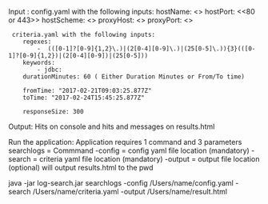 Input :
     config.yaml with the following inputs:
       hostName: <<kibana url>>
       hostPort: <<80 or 443>>
       hostScheme: <<http or https>>
       proxyHost: <<proxy ip address>>
       proxyPort: <<proxy port>>

     criteria.yaml with the following inputs:
        regexes:
            -  (([0-1]?[0-9]{1,2}\.)|(2[0-4][0-9]\.)|(25[0-5]\.)){3}(([0-1]?[0-9]{1,2})|(2[0-4][0-9])|(25[0-5]))
        keywords:
            - jdbc:
        durationMinutes: 60 ( Either Duration Minutes or From/To time)

        fromTime: "2017-02-21T09:03:25.877Z"
        toTime: "2017-02-24T15:45:25.877Z"

        responseSize: 300

Output: Hits on console and hits and messages on results.html

Run the application:
Application requires 1 command and 3 parameters
    searchlogs = Commmand
    -config   = config yaml file location  (mandatory)
    -search   = criteria yaml file location (mandatory)
    -output   = output file location (optional) will output results.html to the pwd

java -jar log-search.jar searchlogs -config /Users/name/config.yaml -search /Users/name/criteria.yaml -output /Users/name/result.html